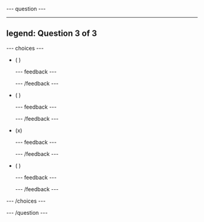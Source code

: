 \--- question ---

---

## legend: Question 3 of 3

\--- choices ---

- ( )

  \--- feedback ---

  \--- /feedback ---

- ( )

  \--- feedback ---

  \--- /feedback ---

- (x)

  \--- feedback ---

  \--- /feedback ---

- ( )

  \--- feedback ---

  \--- /feedback ---

\--- /choices ---

\--- /question ---
